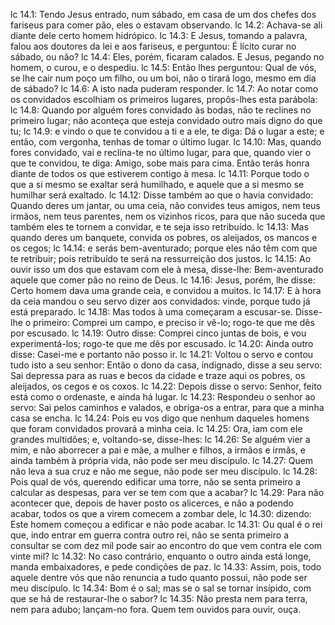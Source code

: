lc 14.1: Tendo Jesus entrado, num sábado, em casa de um dos chefes dos fariseus para comer pão, eles o estavam observando.
lc 14.2: Achava-se ali diante dele certo homem hidrópico.
lc 14.3: E Jesus, tomando a palavra, falou aos doutores da lei e aos fariseus, e perguntou: É lícito curar no sábado, ou não?
lc 14.4: Eles, porém, ficaram calados. E Jesus, pegando no homem, o curou, e o despediu.
lc 14.5: Então lhes perguntou: Qual de vós, se lhe cair num poço um filho, ou um boi, não o tirará logo, mesmo em dia de sábado?
lc 14.6: A isto nada puderam responder.
lc 14.7: Ao notar como os convidados escolhiam os primeiros lugares, propôs-lhes esta parábola:
lc 14.8: Quando por alguém fores convidado às bodas, não te reclines no primeiro lugar; não aconteça que esteja convidado outro mais digno do que tu;
lc 14.9: e vindo o que te convidou a ti e a ele, te diga: Dá o lugar a este; e então, com vergonha, tenhas de tomar o último lugar.
lc 14.10: Mas, quando fores convidado, vai e reclina-te no último lugar, para que, quando vier o que te convidou, te diga: Amigo, sobe mais para cima. Então terás honra diante de todos os que estiverem contigo à mesa.
lc 14.11: Porque todo o que a si mesmo se exaltar será humilhado, e aquele que a si mesmo se humilhar será exaltado.
lc 14.12: Disse também ao que o havia convidado: Quando deres um jantar, ou uma ceia, não convides teus amigos, nem teus irmãos, nem teus parentes, nem os vizinhos ricos, para que não suceda que também eles te tornem a convidar, e te seja isso retribuído.
lc 14.13: Mas quando deres um banquete, convida os pobres, os aleijados, os mancos e os cegos;
lc 14.14: e serás bem-aventurado; porque eles não têm com que te retribuir; pois retribuído te será na ressurreição dos justos.
lc 14.15: Ao ouvir isso um dos que estavam com ele à mesa, disse-lhe: Bem-aventurado aquele que comer pão no reino de Deus.
lc 14.16: Jesus, porém, lhe disse: Certo homem dava uma grande ceia, e convidou a muitos.
lc 14.17: E à hora da ceia mandou o seu servo dizer aos convidados: vinde, porque tudo já está preparado.
lc 14.18: Mas todos à uma começaram a escusar-se. Disse-lhe o primeiro: Comprei um campo, e preciso ir vê-lo; rogo-te que me dês por escusado.
lc 14.19: Outro disse: Comprei cinco juntas de bois, e vou experimentá-los; rogo-te que me dês por escusado.
lc 14.20: Ainda outro disse: Casei-me e portanto não posso ir.
lc 14.21: Voltou o servo e contou tudo isto a seu senhor: Então o dono da casa, indignado, disse a seu servo: Sai depressa para as ruas e becos da cidade e traze aqui os pobres, os aleijados, os cegos e os coxos.
lc 14.22: Depois disse o servo: Senhor, feito está como o ordenaste, e ainda há lugar.
lc 14.23: Respondeu o senhor ao servo: Sai pelos caminhos e valados, e obriga-os a entrar, para que a minha casa se encha.
lc 14.24: Pois eu vos digo que nenhum daqueles homens que foram convidados provará a minha ceia.
lc 14.25: Ora, iam com ele grandes multidões; e, voltando-se, disse-lhes:
lc 14.26: Se alguém vier a mim, e não aborrecer a pai e mãe, a mulher e filhos, a irmãos e irmãs, e ainda também à própria vida, não pode ser meu discípulo.
lc 14.27: Quem não leva a sua cruz e não me segue, não pode ser meu discípulo.
lc 14.28: Pois qual de vós, querendo edificar uma torre, não se senta primeiro a calcular as despesas, para ver se tem com que a acabar?
lc 14.29: Para não acontecer que, depois de haver posto os alicerces, e não a podendo acabar, todos os que a virem comecem a zombar dele,
lc 14.30: dizendo: Este homem começou a edificar e não pode acabar.
lc 14.31: Ou qual é o rei que, indo entrar em guerra contra outro rei, não se senta primeiro a consultar se com dez mil pode sair ao encontro do que vem contra ele com vinte mil?
lc 14.32: No caso contrário, enquanto o outro ainda está longe, manda embaixadores, e pede condições de paz.
lc 14.33: Assim, pois, todo aquele dentre vós que não renuncia a tudo quanto possui, não pode ser meu discípulo.
lc 14.34: Bom é o sal; mas se o sal se tornar insípido, com que se há de restaurar-lhe o sabor?
lc 14.35: Não presta nem para terra, nem para adubo; lançam-no fora. Quem tem ouvidos para ouvir, ouça.
